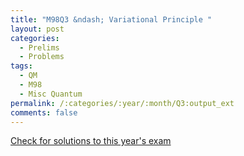 ```yaml
---
title: "M98Q3 &ndash; Variational Principle "
layout: post
categories:
  - Prelims
  - Problems
tags:
  - QM
  - M98
  - Misc Quantum
permalink: /:categories/:year/:month/Q3:output_ext
comments: false
---
```

<object data="1998M3Q.pdf" type="application/pdf" width="100%" height="500"></object>
<div class="message"><a href='https://princetonprelim.com/prelim/1/'>Check for solutions to this year's exam</a></div>